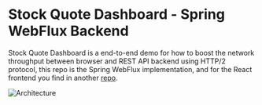 # Stock Quote Dashboard - Spring WebFlux Backend

Stock Quote Dashboard is a end-to-end demo for how to boost the network throughput between browser and REST API backend using HTTP/2 protocol, this repo is the Spring WebFlux implementation, and for the React frontend you find in another [repo](https://github.com/kwonghung-YIP/stock-dashboard-frontend).

![Architecture](https://drive.google.com/file/d/1gt_kfmqLVSTCkDPOvH91z3Mo6-xHqTy0/view?usp=sharing)
